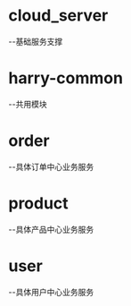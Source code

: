 # cloud_server
  --基础服务支撑
# harry-common
  --共用模块
# order
  --具体订单中心业务服务
# product
  --具体产品中心业务服务
# user
  --具体用户中心业务服务
